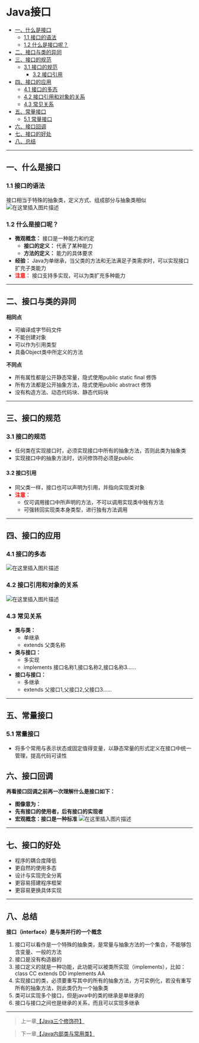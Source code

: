 # Java接口

  * [一、什么是接口](#一什么是接口)
     * [1.1 接口的语法](#11-接口的语法)
     * [1.2 什么是接口呢？](#12-什么是接口呢)
  * [二、接口与类的异同](#二接口与类的异同)
  * [三、接口的规范](#三接口的规范)
     * [3.1 接口的规范](#31-接口的规范)
        * [3.2 接口引用](#32-接口引用)
  * [四、接口的应用](#四接口的应用)
     * [4.1 接口的多态](#41-接口的多态)
     * [4.2 接口引用和对象的关系](#42-接口引用和对象的关系)
     * [4.3 常见关系](#43-常见关系)
  * [五、常量接口](#五常量接口)
     * [5.1 常量接口](#51-常量接口)
  * [六、接口回调](#六接口回调)
  * [七、接口的好处](#七接口的好处)
  * [八、总结](#八总结)

------

## 一、什么是接口

### 1.1 接口的语法

接口相当于特殊的抽象类，定义方式、组成部分与抽象类相似
![在这里插入图片描述](https://gitee.com/Ziphtracks/Figurebed/raw/master/img/20200503203957.png)



### 1.2 什么是接口呢？

 - **微观概念：** 接口是一种能力和约定
	* **接口的定义：** 代表了某种能力
	* **方法的定义：** 能力的具体要求
 - **经验：** Java为单继承，当父类的方法和无法满足子类需求时，可以实现接口扩充子类能力
 - <font color="red">**注意：**</font> 接口支持多实现，可以为类扩充多种能力
***
<a id="2"> </a>
## 二、接口与类的异同
**相同点**

 - 可编译成字节码文件
 - 不能创建对象
 - 可以作为引用类型
 - 具备Object类中所定义的方法

**不同点**

 - 所有属性都是公开静态常量，隐式使用public static final 修饰
 - 所有方法都是公开抽象方法，隐式使用public abstract 修饰
 - 没有构造方法、动态代码块、静态代码块
***
<a id="3"> </a>
## 三、接口的规范

### 3.1 接口的规范

 - 任何类在实现接口时，必须实现接口中所有的抽象方法，否则此类为抽象类
 - 实现接口中的抽象方法时，访问修饰符必须是public



#### 3.2 接口引用

 - 同父类一样，接口也可以声明为引用，并指向实现类对象
 - <font color="red">**注意：**</font>
	* 仅可调用接口中所声明的方法，不可以调用实现类中独有方法
	* 可强转回实现类本身类型，进行独有方法调用
***
<a id="4"> </a>
## 四、接口的应用
### 4.1 接口的多态

![在这里插入图片描述](https://gitee.com/Ziphtracks/Figurebed/raw/master/img/20200503204052.png)



### 4.2 接口引用和对象的关系

![在这里插入图片描述](https://gitee.com/Ziphtracks/Figurebed/raw/master/img/20200503204148.png)

### 4.3 常见关系

 - **类与类：**
	* 单继承
	* extends 父类名称
 - **类与接口：**
	* 多实现
	* implements 接口名称1,接口名称2,接口名称3......
 - **接口与接口：**
	* 多继承
	* extends 父接口1,父接口2,父接口3......
***
<a id="5"> </a>
## 五、常量接口
### 5.1 常量接口

 - 将多个常用与表示状态或固定值得变量，以静态常量的形式定义在接口中统一管理，提高代码可读性
<a id="6"> </a>
## 六、接口回调
**再看接口回调之前再一次理解什么是接口如下：**

 - **图像意为：**
 - **先有接口的使用者，后有接口的实现者**
 - **宏观概念：接口是一种标准**
![在这里插入图片描述](https://gitee.com/Ziphtracks/Figurebed/raw/master/img/20200503204240.png)
***
<a id="7"> </a>

## 七、接口的好处
 - 程序的耦合度降低
 - 更自然的使用多态
 - 设计与实现完全分离
 - 更容易搭建程序框架
 - 更容易更换具体实现
***
<a id="8"> </a>
## 八、总结
**接口（interface）是与类并行的一个概念**

 1. 接口可以看作是一个特殊的抽象类，是常量与抽象方法的一个集合，不能够包含变量、一般的方法
 2. 接口是没有构造器的
 3. 接口定义的就是一种功能，此功能可以被类所实现（implements），比如：class CC extends 				  DD implements AA
 4. 实现接口的类，必须要重写其中的所有的抽象方法，方可实例化，若没有重写所有的抽象方法，则此类仍为一个抽象类
 5. 类可以实现多个接口，但是java中的类的继承是单继承的
 6. 接口与接口之间也是继承的关系，而且可以实现多继承

***



> 上一章[【Java三个修饰符】](https://github.com/Ziphtracks/JavaLearningmanual/blob/master/docs/Java-Standard-Edition/Java三个修饰符.md)

> 下一章[【Java内部类与常用类】](https://github.com/Ziphtracks/JavaLearningmanual/blob/master/docs/Java-Standard-Edition/Java内部类与常用类.md)